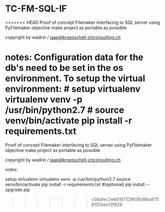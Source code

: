 # TC-FM-SQL-IF
<<<<<<< HEAD
Proof of concept Filemaker interfacing to SQL server using PyFilemaker objective make project as portable as possible

copyright by wadrin / jaap@kroesschell-ictconsulting.ch

notes:
Configuration data for the db's need to be set in the os environment.
To setup the virtual environment:
	# setup virtualenv virtualenv venv -p /usr/bin/python2.7 
	# source venv/bin/activate pip install -r requirements.txt
=======

Proof of concept Filemaker interfacing to SQL server using PyFilemaker
objective make project as portable as possible

copyright by wadrin / <jaap@kroesschell-ictconsulting.ch>



notes:

setup virtualenv
virtualenv venv -p /usr/bin/python2.7
source venv/bin/activate
pip install -r requirements.txt
#(optional) pip install --upgrade pip
>>>>>>> c08afec2e66187129656d9ba97581014ee13f829
